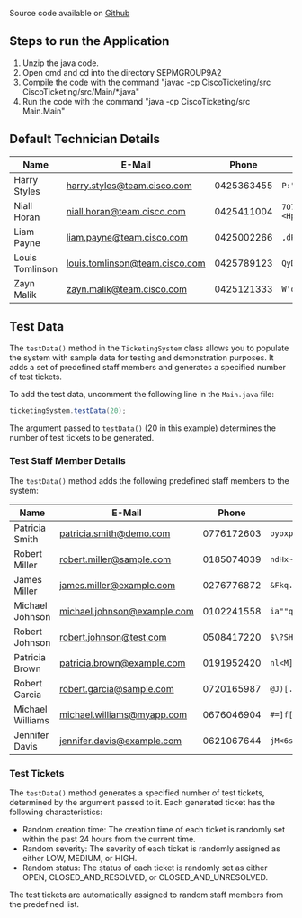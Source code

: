Source code available on [Github](https://github.com/CorbinCoder/SEPMGROUP9A2)

## Steps to run the Application
1. Unzip the java code.
2. Open cmd and cd into the directory SEPMGROUP9A2
3. Compile the code with the command "javac -cp CiscoTicketing/src CiscoTicketing/src/Main/*.java"
4. Run the code with the command "java -cp CiscoTicketing/src Main.Main"

## Default Technician Details
| Name            | E-Mail                         | Phone      | Password                | Level |
| --------------- | ------------------------------ | ---------- | ----------------------- | ----- |
| Harry Styles    | harry.styles@team.cisco.com    | 0425363455 | `P:"/%"\)1pgi*{tCe#0.`  | One   |
| Niall Horan     | niall.horan@team.cisco.com     | 0425411004 | `7O7&2dYH4PbogT?_P&<Hp` | One   |
| Liam Payne      | liam.payne@team.cisco.com      | 0425002266 | `,dP"_sUQ\EklO(0s+37c`  | One   |
| Louis Tomlinson | louis.tomlinson@team.cisco.com | 0425789123 | `QyDgn2a{1r&5"F}LIXX&`  | Two   |
| Zayn Malik      | zayn.malik@team.cisco.com      | 0425121333 | `W'oA%m%QV#TtYlc*Q_9_`  | Two   |


## Test Data

The `testData()` method in the `TicketingSystem` class allows you to populate the system with sample data for testing and demonstration purposes. It adds a set of predefined staff members and generates a specified number of test tickets.

To add the test data, uncomment the following line in the `Main.java` file:
```java
ticketingSystem.testData(20);
```
The argument passed to `testData()` (20 in this example) determines the number of test tickets to be generated.

### Test Staff Member Details

The `testData()` method adds the following predefined staff members to the system:

| Name             | E-Mail                      | Phone      | Password               |
| ---------------- | --------------------------- | ---------- | ---------------------- |
| Patricia Smith   | patricia.smith@demo.com     | 0776172603 | `oyoxpWn=]x?}ImNqMpsH` |
| Robert Miller    | robert.miller@sample.com    | 0185074039 | `ndHx~'s>]0tiTrp5c$y`  |
| James Miller     | james.miller@example.com    | 0276776872 | `&Fkq.;/}tw<Iqu@jd+@I` |
| Michael Johnson  | michael.johnson@example.com | 0102241558 | `ia""q(]O&v[rly/O0mhh` |
| Robert Johnson   | robert.johnson@test.com     | 0508417220 | `$\?SH8/T;[Q_al3Wyb1L` |
| Patricia Brown   | patricia.brown@example.com  | 0191952420 | `nl<M]n]+v:9LC+E&(~~t` |
| Robert Garcia    | robert.garcia@sample.com    | 0720165987 | `@J)[.4?vy5W}hE{J~K!r` |
| Michael Williams | michael.williams@myapp.com  | 0676046904 | `#=]f[v{FYxkh-pcrFzl4` |
| Jennifer Davis   | jennifer.davis@example.com  | 0621067644 | `jM<6sO]0q&W6dd$k^4^A` |

### Test Tickets

The `testData()` method generates a specified number of test tickets, determined by the argument passed to it. Each generated ticket has the following characteristics:
- Random creation time: The creation time of each ticket is randomly set within the past 24 hours from the current time.
- Random severity: The severity of each ticket is randomly assigned as either LOW, MEDIUM, or HIGH.
- Random status: The status of each ticket is randomly set as either OPEN, CLOSED_AND_RESOLVED, or CLOSED_AND_UNRESOLVED.

The test tickets are automatically assigned to random staff members from the predefined list.

